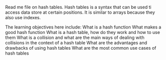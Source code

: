 Read me file on hash tables.
Hash tables is a syntax that can be used ti access data store at certain positions.
It is similar to arrays because they also use indexes.

The learning objectives here include: 
What is a hash function
What makes a good hash function
What is a hash table, how do they work and how to use them
What is a collision and what are the main ways of dealing with collisions in the context of a hash table
What are the advantages and drawbacks of using hash tables
What are the most common use cases of hash tables
